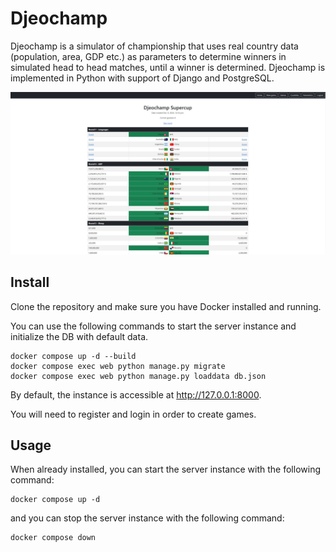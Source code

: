 # Djeochamp

Djeochamp is a simulator of championship that uses real country data (population, area, GDP etc.) as parameters to determine winners in simulated head to head matches, until a winner is determined. Djeochamp is implemented in Python with support of Django and PostgreSQL.

![Djeochamp](djeochamp.jpg?raw=true)

## Install
Clone the repository and make sure you have Docker installed and running.

You can use the following commands to start the server instance and initialize the DB with default data.
```
docker compose up -d --build
docker compose exec web python manage.py migrate
docker compose exec web python manage.py loaddata db.json
```
By default, the instance is accessible at http://127.0.0.1:8000.

You will need to register and login in order to create games.

## Usage

When already installed, you can start the server instance with the following command:
```
docker compose up -d
```
and you can stop the server instance with the following command:
```
docker compose down
```
